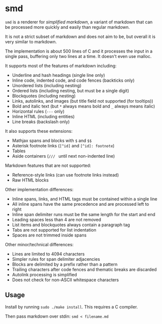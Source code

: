 smd
===

`smd` is a renderer for _simplified markdown_, a variant of markdown that
can be processed more quickly and easily than regular markdown.

It is not a strict subset of markdown and does not aim to be,
but overall it is very similar to markdown.

The implementation is about 500 lines of C and it processes the input in a
single pass, buffering only two lines at a time. It doesn't even use malloc.

It supports most of the features of markdown including:
* Underline and hash headings (single line only)
* Inline code, indented code, and code fences (backticks only)
* Unordered lists (including nesting)
* Ordered lists (including nesting, but must be a single digit)
* Blockquotes (including nesting)
* Links, autolinks, and images (but title field not supported (for tooltips))
* Bold and italic text (but `*` always means bold and `_` always means italic)
* Horizontal rules (`---` only)
* Inline HTML (including entities)
* Line breaks (backslash only)

It also supports these extensions:
* Mathjax spans and blocks with `$` and `$$`
* Asterisk footnote links (`[^id]` and `[^id]: footnote`)
* Tables
* Aside containers (`/// ` until next non-indented line)

Markdown features that are not supported:
* Reference-style links (can use footnote links instead)
* Raw HTML blocks

Other implementation differences:
* Inline spans, links, and HTML tags must be contained within a single line
* All inline spans have the same precedence and are processed left to right
* Inline span delimiter runs must be the same length for the start and end
* Leading spaces less than 4 are not removed
* List items and blockquotes always contain a paragraph tag
* Tabs are not supported for list indentation
* Spaces are not trimmed inside spans

Other minor/technical differences:
* Lines are limited to 4094 characters
* Simpler rules for span delimiter adjacencies
* Blocks are delimited by a prefix rather than a pattern
* Trailing characters after code fences and thematic breaks are discarded
* Autolink processing is simplified
* Does not check for non-ASCII whitespace characters

Usage
-----

Install by running `sudo ./make install`. This requires a C compiler.

Then pass markdown over stdin: `smd < filename.md`
